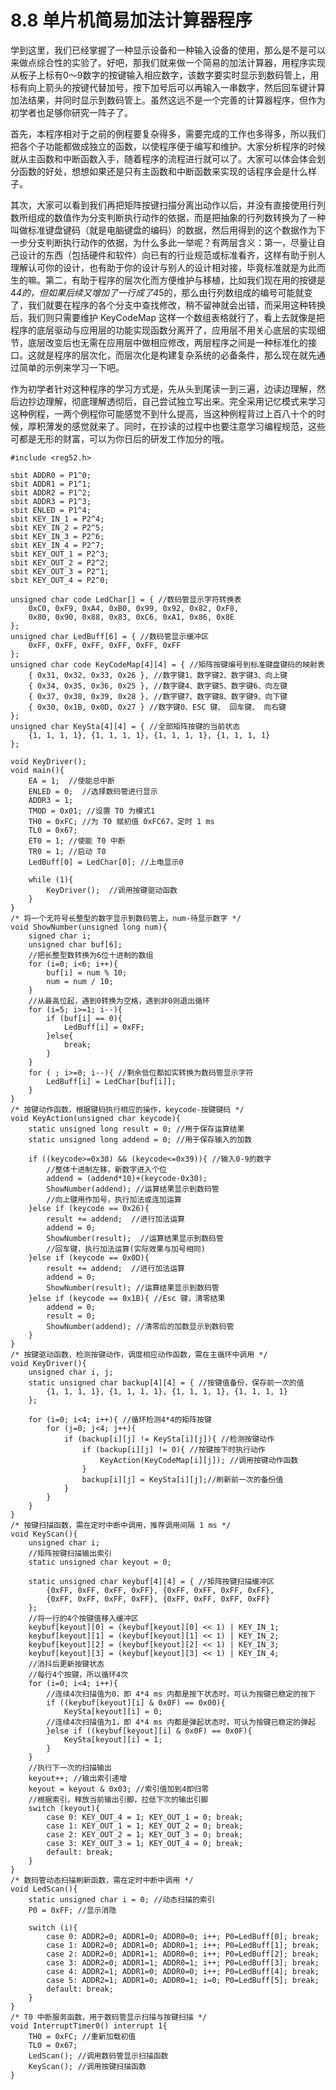 # 8.8 单片机简易加法计算器程序

学到这里，我们已经掌握了一种显示设备和一种输入设备的使用，那么是不是可以来做点综合性的实验了。好吧，那我们就来做一个简易的加法计算器，用程序实现从板子上标有0～9数字的按键输入相应数字，该数字要实时显示到数码管上，用标有向上箭头的按键代替加号，按下加号后可以再输入一串数字，然后回车键计算加法结果，并同时显示到数码管上。虽然这远不是一个完善的计算器程序，但作为初学者也足够你研究一阵子了。

首先，本程序相对于之前的例程要复杂得多，需要完成的工作也多得多，所以我们把各个子功能都做成独立的函数，以使程序便于编写和维护。大家分析程序的时候就从主函数和中断函数入手，随着程序的流程进行就可以了。大家可以体会体会划分函数的好处，想想如果还是只有主函数和中断函数来实现的话程序会是什么样子。

其次，大家可以看到我们再把矩阵按键扫描分离出动作以后，并没有直接使用行列数所组成的数值作为分支判断执行动作的依据，而是把抽象的行列数转换为了一种叫做标准键盘键码（就是电脑键盘的编码）的数据，然后用得到的这个数据作为下一步分支判断执行动作的依据，为什么多此一举呢？有两层含义：第一，尽量让自己设计的东西（包括硬件和软件）向已有的行业规范或标准看齐，这样有助于别人理解认可你的设计，也有助于你的设计与别人的设计相对接，毕竟标准就是为此而生的嘛。第二，有助于程序的层次化而方便维护与移植，比如我们现在用的按键是4*4的，但如果后续又增加了一行成了4*5的，那么由行列数组成的编号可能就变了，我们就要在程序的各个分支中查找修改，稍不留神就会出错，而采用这种转换后，我们则只需要维护 KeyCodeMap 这样一个数组表格就行了，看上去就像是把程序的底层驱动与应用层的功能实现函数分离开了，应用层不用关心底层的实现细节，底层改变后也无需在应用层中做相应修改，两层程序之间是一种标准化的接口。这就是程序的层次化，而层次化是构建复杂系统的必备条件，那么现在就先通过简单的示例来学习一下吧。

作为初学者针对这种程序的学习方式是，先从头到尾读一到三遍，边读边理解，然后边抄边理解，彻底理解透彻后，自己尝试独立写出来。完全采用记忆模式来学习这种例程，一两个例程你可能感觉不到什么提高，当这种例程背过上百八十个的时候，厚积薄发的感觉就来了。同时，在抄读的过程中也要注意学习编程规范，这些可都是无形的财富，可以为你日后的研发工作加分的哦。 

```
#include <reg52.h>

sbit ADDR0 = P1^0;
sbit ADDR1 = P1^1;
sbit ADDR2 = P1^2;
sbit ADDR3 = P1^3;
sbit ENLED = P1^4;
sbit KEY_IN_1 = P2^4;
sbit KEY_IN_2 = P2^5;
sbit KEY_IN_3 = P2^6;
sbit KEY_IN_4 = P2^7;
sbit KEY_OUT_1 = P2^3;
sbit KEY_OUT_2 = P2^2;
sbit KEY_OUT_3 = P2^1;
sbit KEY_OUT_4 = P2^0;

unsigned char code LedChar[] = { //数码管显示字符转换表
    0xC0, 0xF9, 0xA4, 0xB0, 0x99, 0x92, 0x82, 0xF8,
    0x80, 0x90, 0x88, 0x83, 0xC6, 0xA1, 0x86, 0x8E
};
unsigned char LedBuff[6] = { //数码管显示缓冲区
    0xFF, 0xFF, 0xFF, 0xFF, 0xFF, 0xFF
};
unsigned char code KeyCodeMap[4][4] = { //矩阵按键编号到标准键盘键码的映射表
    { 0x31, 0x32, 0x33, 0x26 }, //数字键1、数字键2、数字键3、向上键
    { 0x34, 0x35, 0x36, 0x25 }, //数字键4、数字键5、数字键6、向左键
    { 0x37, 0x38, 0x39, 0x28 }, //数字键7、数字键8、数字键9、向下键
    { 0x30, 0x1B, 0x0D, 0x27 } //数字键0、ESC 键、 回车键、 向右键
};
unsigned char KeySta[4][4] = { //全部矩阵按键的当前状态
    {1, 1, 1, 1}, {1, 1, 1, 1}, {1, 1, 1, 1}, {1, 1, 1, 1}
};

void KeyDriver();
void main(){
    EA = 1;  //使能总中断
    ENLED = 0;  //选择数码管进行显示
    ADDR3 = 1;
    TMOD = 0x01; //设置 T0 为模式1
    TH0 = 0xFC; //为 T0 赋初值 0xFC67，定时 1 ms
    TL0 = 0x67;
    ET0 = 1; //使能 T0 中断
    TR0 = 1; //启动 T0
    LedBuff[0] = LedChar[0]; //上电显示0
   
    while (1){
        KeyDriver();  //调用按键驱动函数
    }
}
/* 将一个无符号长整型的数字显示到数码管上，num-待显示数字 */
void ShowNumber(unsigned long num){
    signed char i;
    unsigned char buf[6];
    //把长整型数转换为6位十进制的数组
    for (i=0; i<6; i++){
        buf[i] = num % 10;
        num = num / 10;
    }
    //从最高位起，遇到0转换为空格，遇到非0则退出循环
    for (i=5; i>=1; i--){
        if (buf[i] == 0){
            LedBuff[i] = 0xFF;
        }else{
            break;
        }
    }
    for ( ; i>=0; i--){ //剩余低位都如实转换为数码管显示字符
        LedBuff[i] = LedChar[buf[i]];
    }
}
/* 按键动作函数，根据键码执行相应的操作，keycode-按键键码 */
void KeyAction(unsigned char keycode){
    static unsigned long result = 0; //用于保存运算结果
    static unsigned long addend = 0; //用于保存输入的加数
   
    if ((keycode>=0x30) && (keycode<=0x39)){ //输入0-9的数字
        //整体十进制左移，新数字进入个位
        addend = (addend*10)+(keycode-0x30);
        ShowNumber(addend); //运算结果显示到数码管
        //向上键用作加号，执行加法或连加运算
    }else if (keycode == 0x26){
        result += addend;  //进行加法运算
        addend = 0;
        ShowNumber(result);  //运算结果显示到数码管
        //回车键，执行加法运算(实际效果与加号相同)
    }else if (keycode == 0x0D){
        result += addend;  //进行加法运算
        addend = 0;
        ShowNumber(result); //运算结果显示到数码管
    }else if (keycode == 0x1B){ //Esc 键，清零结果
        addend = 0;
        result = 0;
        ShowNumber(addend); //清零后的加数显示到数码管
    }
}
/* 按键驱动函数，检测按键动作，调度相应动作函数，需在主循环中调用 */
void KeyDriver(){
    unsigned char i, j;
    static unsigned char backup[4][4] = { //按键值备份，保存前一次的值
        {1, 1, 1, 1}, {1, 1, 1, 1}, {1, 1, 1, 1}, {1, 1, 1, 1}
    };
   
    for (i=0; i<4; i++){ //循环检测4*4的矩阵按键
        for (j=0; j<4; j++){
            if (backup[i][j] != KeySta[i][j]){ //检测按键动作
                if (backup[i][j] != 0){ //按键按下时执行动作
                    KeyAction(KeyCodeMap[i][j]); //调用按键动作函数
                }
                backup[i][j] = KeySta[i][j];//刷新前一次的备份值
            }
        }
    }
}
/* 按键扫描函数，需在定时中断中调用，推荐调用间隔 1 ms */
void KeyScan(){
    unsigned char i;
    //矩阵按键扫描输出索引
    static unsigned char keyout = 0;
   
    static unsigned char keybuf[4][4] = { //矩阵按键扫描缓冲区
        {0xFF, 0xFF, 0xFF, 0xFF}, {0xFF, 0xFF, 0xFF, 0xFF},
        {0xFF, 0xFF, 0xFF, 0xFF}, {0xFF, 0xFF, 0xFF, 0xFF}
    };
    //将一行的4个按键值移入缓冲区
    keybuf[keyout][0] = (keybuf[keyout][0] << 1) | KEY_IN_1;
    keybuf[keyout][1] = (keybuf[keyout][1] << 1) | KEY_IN_2;
    keybuf[keyout][2] = (keybuf[keyout][2] << 1) | KEY_IN_3;
    keybuf[keyout][3] = (keybuf[keyout][3] << 1) | KEY_IN_4;
    //消抖后更新按键状态
    //每行4个按键，所以循环4次
    for (i=0; i<4; i++){
        //连续4次扫描值为0，即 4*4 ms 内都是按下状态时，可认为按键已稳定的按下
        if ((keybuf[keyout][i] & 0x0F) == 0x00){
            KeySta[keyout][i] = 0;
        //连续4次扫描值为1，即 4*4 ms 内都是弹起状态时，可认为按键已稳定的弹起
        }else if ((keybuf[keyout][i] & 0x0F) == 0x0F){
            KeySta[keyout][i] = 1;
        }
    }
    //执行下一次的扫描输出
    keyout++; //输出索引递增
    keyout = keyout & 0x03; //索引值加到4即归零
    //根据索引，释放当前输出引脚，拉低下次的输出引脚
    switch (keyout){
        case 0: KEY_OUT_4 = 1; KEY_OUT_1 = 0; break;
        case 1: KEY_OUT_1 = 1; KEY_OUT_2 = 0; break;
        case 2: KEY_OUT_2 = 1; KEY_OUT_3 = 0; break;
        case 3: KEY_OUT_3 = 1; KEY_OUT_4 = 0; break;
        default: break;
    }
}
/* 数码管动态扫描刷新函数，需在定时中断中调用 */
void LedScan(){
    static unsigned char i = 0; //动态扫描的索引
    P0 = 0xFF; //显示消隐
   
    switch (i){
        case 0: ADDR2=0; ADDR1=0; ADDR0=0; i++; P0=LedBuff[0]; break;
        case 1: ADDR2=0; ADDR1=0; ADDR0=1; i++; P0=LedBuff[1]; break;
        case 2: ADDR2=0; ADDR1=1; ADDR0=0; i++; P0=LedBuff[2]; break;
        case 3: ADDR2=0; ADDR1=1; ADDR0=1; i++; P0=LedBuff[3]; break;
        case 4: ADDR2=1; ADDR1=0; ADDR0=0; i++; P0=LedBuff[4]; break;
        case 5: ADDR2=1; ADDR1=0; ADDR0=1; i=0; P0=LedBuff[5]; break;
        default: break;
    }
}
/* T0 中断服务函数，用于数码管显示扫描与按键扫描 */
void InterruptTimer0() interrupt 1{
    TH0 = 0xFC; //重新加载初值
    TL0 = 0x67;
    LedScan(); //调用数码管显示扫描函数
    KeyScan(); //调用按键扫描函数
}
```